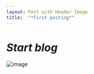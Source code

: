 ```yaml
---
layout: Post with Header Image
title:  "*first posting*"
---
```


# *Start blog*

![image](https://cdn.dribbble.com/users/471569/screenshots/1734231/clouds800_600.jpg)
